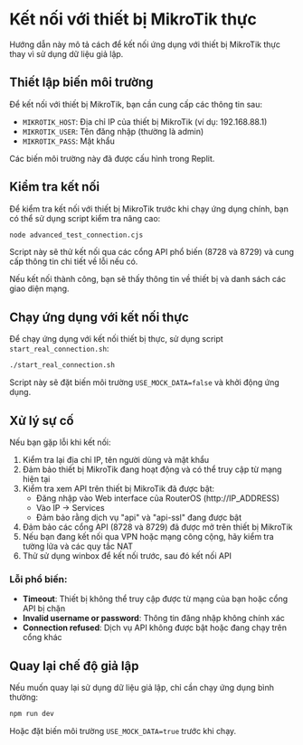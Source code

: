# Kết nối với thiết bị MikroTik thực

Hướng dẫn này mô tả cách để kết nối ứng dụng với thiết bị MikroTik thực thay vì sử dụng dữ liệu giả lập.

## Thiết lập biến môi trường

Để kết nối với thiết bị MikroTik, bạn cần cung cấp các thông tin sau:

- `MIKROTIK_HOST`: Địa chỉ IP của thiết bị MikroTik (ví dụ: 192.168.88.1)
- `MIKROTIK_USER`: Tên đăng nhập (thường là admin)
- `MIKROTIK_PASS`: Mật khẩu

Các biến môi trường này đã được cấu hình trong Replit.

## Kiểm tra kết nối

Để kiểm tra kết nối với thiết bị MikroTik trước khi chạy ứng dụng chính, bạn có thể sử dụng script kiểm tra nâng cao:

```bash
node advanced_test_connection.cjs
```

Script này sẽ thử kết nối qua các cổng API phổ biến (8728 và 8729) và cung cấp thông tin chi tiết về lỗi nếu có.

Nếu kết nối thành công, bạn sẽ thấy thông tin về thiết bị và danh sách các giao diện mạng.

## Chạy ứng dụng với kết nối thực

Để chạy ứng dụng với kết nối thiết bị thực, sử dụng script `start_real_connection.sh`:

```bash
./start_real_connection.sh
```

Script này sẽ đặt biến môi trường `USE_MOCK_DATA=false` và khởi động ứng dụng.

## Xử lý sự cố

Nếu bạn gặp lỗi khi kết nối:

1. Kiểm tra lại địa chỉ IP, tên người dùng và mật khẩu
2. Đảm bảo thiết bị MikroTik đang hoạt động và có thể truy cập từ mạng hiện tại
3. Kiểm tra xem API trên thiết bị MikroTik đã được bật:
   - Đăng nhập vào Web interface của RouterOS (http://IP_ADDRESS)
   - Vào IP → Services
   - Đảm bảo rằng dịch vụ "api" và "api-ssl" đang được bật
4. Đảm bảo các cổng API (8728 và 8729) đã được mở trên thiết bị MikroTik
5. Nếu bạn đang kết nối qua VPN hoặc mạng công cộng, hãy kiểm tra tường lửa và các quy tắc NAT 
6. Thử sử dụng winbox để kết nối trước, sau đó kết nối API

### Lỗi phổ biến:

- **Timeout**: Thiết bị không thể truy cập được từ mạng của bạn hoặc cổng API bị chặn
- **Invalid username or password**: Thông tin đăng nhập không chính xác
- **Connection refused**: Dịch vụ API không được bật hoặc đang chạy trên cổng khác

## Quay lại chế độ giả lập

Nếu muốn quay lại sử dụng dữ liệu giả lập, chỉ cần chạy ứng dụng bình thường:

```bash
npm run dev
```

Hoặc đặt biến môi trường `USE_MOCK_DATA=true` trước khi chạy.